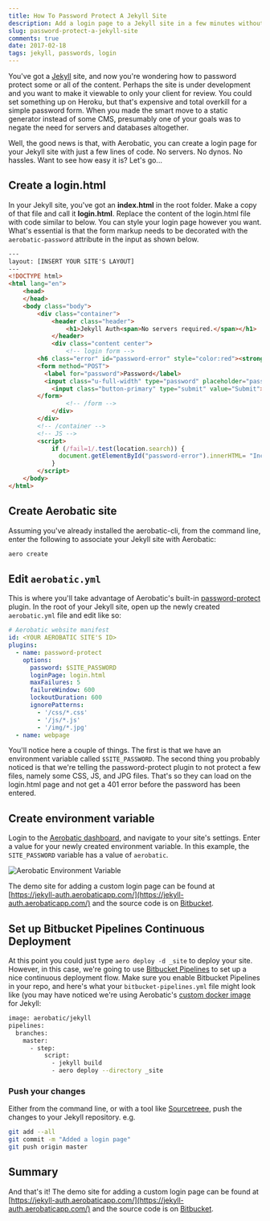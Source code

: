 ```yaml
---
title: How To Password Protect A Jekyll Site
description: Add a login page to a Jekyll site in a few minutes without worrying about server-side code
slug: password-protect-a-jekyll-site
comments: true
date: 2017-02-18
tags: jekyll, passwords, login
---
```


You've got a [Jekyll](https://jekyllrb.com/) site, and now you're wondering how to password protect some or all of the content. Perhaps the site is under development and you want to make it viewable to only your client for review. You could set something up on Heroku, but that's expensive and total overkill for a simple password form. When you made the smart move to a static generator instead of some CMS, presumably one of your goals was to negate the need for servers and databases altogether.

Well, the good news is that, with Aerobatic, you can create a login page for your Jekyll site with just a few lines of code. No servers. No dynos. No hassles. Want to see how easy it is? Let's go...

## Create a login.html

In your Jekyll site, you've got an **index.html** in the root folder. Make a copy of that file and call it **login.html**. Replace the content of the login.html file with code similar to below. You can style your login page however you want. What's essential is that the form markup needs to be decorated with the `aerobatic-password` attribute in the input as shown below.

~~~html
---
layout: [INSERT YOUR SITE'S LAYOUT]
---
<!DOCTYPE html>
<html lang="en">
    <head>
    </head>
    <body class="body">
        <div class="container">
            <header class="header">
                <h1>Jekyll Auth<span>No servers required.</span></h1>
            </header>
            <div class="content center">
                <!-- login form -->
        <h6 class="error" id="password-error" style="color:red"><strong></strong></h6>
        <form method="POST">
          <label for="password">Password</label>
          <input class="u-full-width" type="password" placeholder="password" name="aerobatic-password" id="aerobatic-password">
            <input class="button-primary" type="submit" value="Submit">
        </form>
                <!-- /form -->
            </div>
        </div>
        <!-- /container -->
        <!-- JS -->
        <script>
            if (/fail=1/.test(location.search)) {
              document.getElementById("password-error").innerHTML= "Incorrect Password" ;
            }
        </script>
    </body>
</html>
~~~

## Create Aerobatic site

Assuming you've already installed the aerobatic-cli, from the command line, enter the following to associate your Jekyll site with Aerobatic:

~~~bash
aero create
~~~

## Edit `aerobatic.yml`
This is where you'll take advantage of Aerobatic's built-in [password-protect](https://www.aerobatic.com/docs/plugins/password-protect/) plugin. In the root of your Jekyll site, open up the newly created `aerobatic.yml` file and edit like so:

~~~yaml
# Aerobatic website manifest
id: <YOUR AEROBATIC SITE'S ID>
plugins:
  - name: password-protect
    options:
      password: $SITE_PASSWORD
      loginPage: login.html
      maxFailures: 5
      failureWindow: 600
      lockoutDuration: 600
      ignorePatterns:
        - '/css/*.css'
        - '/js/*.js'
        - '/img/*.jpg'
  - name: webpage
~~~

You'll notice here a couple of things. The first is that we have an environment variable called `$SITE_PASSWORD`. The second thing you probably noticed is that we're telling the password-protect plugin to not protect a few files, namely some CSS, JS, and JPG files. That's so they can load on the login.html page and not get a 401 error before the password has been entered.

## Create environment variable

Login to the [Aerobatic dashboard](dashboard.aerobatic.com), and navigate to your site's settings. Enter a value for your newly created environment variable. In this example, the `SITE_PASSWORD` variable has a value of `aerobatic`.

<img class="screenshot" src="/img/jekyll-auth-env-var.png" alt="Aerobatic Environment Variable">


The demo site for adding a custom login page can be found at [https://jekyll-auth.aerobaticapp.com/](https://jekyll-auth.aerobaticapp.com/) and the source code is on [Bitbucket](https://bitbucket.org/dundonian/jekyll-auth/src).

## Set up Bitbucket Pipelines Continuous Deployment

At this point you could just type `aero deploy -d _site` to deploy your site. However, in this case, we're going to use [Bitbucket Pipelines](https://bitbucket.org/product/features/pipelines) to set up a nice continuous deployment flow. Make sure you enable Bitbucket Pipelines in your repo, and here's what your `bitbucket-pipelines.yml` file might look like (you may have noticed we're using Aerobatic's [custom docker image](https://www.aerobatic.com/blog/optimized-docker-images-continuous-deployment/) for Jekyll:

~~~bash
image: aerobatic/jekyll
pipelines:
  branches:
    master:
      - step:
          script:
            - jekyll build
            - aero deploy --directory _site
~~~

### Push your changes

Either from the command line, or with a tool like [Sourcetreee](https://www.sourcetreeapp.com/), push the changes to your Jekyll repository. e.g.

~~~bash
git add --all
git commit -m "Added a login page"
git push origin master
~~~

## Summary

And that's it! The demo site for adding a custom login page can be found at [https://jekyll-auth.aerobaticapp.com/](https://jekyll-auth.aerobaticapp.com/) and the source code is on [Bitbucket](https://bitbucket.org/dundonian/jekyll-auth/src).
